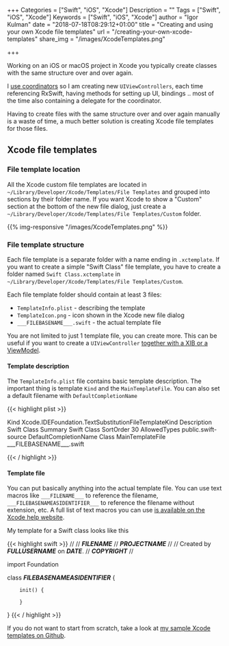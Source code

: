 +++
Categories = ["Swift", "iOS", "Xcode"]
Description = ""
Tags = ["Swift", "iOS", "Xcode"]
Keywords = ["Swift", "iOS", "Xcode"]
author = "Igor Kulman"
date = "2018-07-18T08:29:12+01:00"
title = "Creating and using your own Xcode file templates"
url = "/creating-your-own-xcode-templates"
share_img = "/images/XcodeTemplates.png"

+++

Working on an iOS or macOS project in Xcode you typically create classes with the same structure over and over again. 

I [use coordinators](architecting-ios-apps-coordinators) so I am creating new `UIViewControllers`, each time referencing RxSwift, having methods for setting up UI, bindings .. most of the time also containing a delegate for the coordinator. 

Having to create files with the same structure over and over again manually is a waste of time, a much better solution is creating Xcode file templates for those files.

## Xcode file templates

### File template location

All the Xcode custom file templates are located in `~/Library/Developer/Xcode/Templates/File Templates` and grouped into sections by their folder name. If you want Xcode to show a "Custom" section at the bottom of the new file dialog, just create a `~/Library/Developer/Xcode/Templates/File Templates/Custom` folder.

{{% img-responsive "/images/XcodeTemplates.png" %}}

### File template structure

Each file template is a separate folder with a name ending in `.xctemplate`. If you want to create a simple "Swift Class" file template, you have to create a folder named `Swift Class.xctemplate` in `~/Library/Developer/Xcode/Templates/File Templates/Custom`. 

Each file template folder should contain at least 3 files:

- `TemplateInfo.plist` - describing the template
- `TemplateIcon.png` - icon shown in the Xcode new file dialog
- `___FILEBASENAME___.swift` - the actual template file

<!--more-->

You are not limited to just 1 template file, you can create more. This can be useful if you want to create a `UIViewController` [together with a XIB or a ViewModel](https://github.com/igorkulman/xcode-templates/tree/master/Templates/ViewController%20and%20ViewModel.xctemplate).

#### Template description

The `TemplateInfo.plist` file contains basic template description. The important thing is template `Kind` and the `MainTemplateFile`. You can also set a default filename with `DefaultCompletionName`

{{< highlight plist >}}
<?xml version="1.0" encoding="UTF-8"?>
<!DOCTYPE plist PUBLIC "-//Apple//DTD PLIST 1.0//EN" "http://www.apple.com/DTDs/PropertyList-1.0.dtd">
<plist version="1.0">
<dict>
	<key>Kind</key>
	<string>Xcode.IDEFoundation.TextSubstitutionFileTemplateKind</string>
	<key>Description</key>
	<string>Swift Class</string>
	<key>Summary</key>
	<string>Swift Class</string>
	<key>SortOrder</key>
	<string>30</string>
	<key>AllowedTypes</key>
	<array>
		<string>public.swift-source</string>
	</array>
	<key>DefaultCompletionName</key>
	<string>Class</string>
	<key>MainTemplateFile</key>
	<string>___FILEBASENAME___.swift</string>
</dict>
</plist>

{{< / highlight >}}


#### Template file

You can put basically anything into the actual template file. You can use text macros like `___FILENAME___` to reference the filename,  `___FILEBASENAMEASIDENTIFIER___` to reference the filename without extension, etc. A full list of text macros you can use [is available on the Xcode help website](https://help.apple.com/xcode/mac/9.0/index.html?localePath=en.lproj#/dev7fe737ce0).

My template for a Swift class looks like this

{{< highlight swift >}}
//
//  ___FILENAME___
//  ___PROJECTNAME___
//
//  Created by ___FULLUSERNAME___ on ___DATE___.
//  ___COPYRIGHT___
//

import Foundation

class ___FILEBASENAMEASIDENTIFIER___ {
        
        init() {
                
        }
}
{{< / highlight >}}

If you do not want to start from scratch, take a look at [my sample Xcode templates on Github](https://github.com/igorkulman/xcode-templates).
